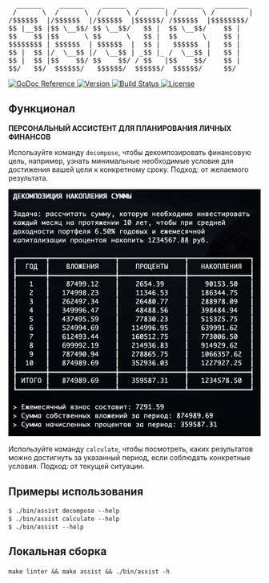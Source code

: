 <pre>
  ______    ______    ______   ______   ______   ________  
 /      \  /      \  /      \ /      | /      \ /        |
/$$$$$$  |/$$$$$$  |/$$$$$$  |$$$$$$/ /$$$$$$  |$$$$$$$$/  
$$ |__$$ |$$ \__$$/ $$ \__$$/   $$ |  $$ \__$$/    $$ |    
$$    $$ |$$      \ $$      \   $$ |  $$      \    $$ |    
$$$$$$$$ | $$$$$$  | $$$$$$  |  $$ |   $$$$$$  |   $$ |    
$$ |  $$ |/  \__$$ |/  \__$$ | _$$ |_ /  \__$$ |   $$ |    
$$ |  $$ |$$    $$/ $$    $$/ / $$   |$$    $$/    $$ |    
$$/   $$/  $$$$$$/   $$$$$$/  $$$$$$/  $$$$$$/     $$/
</pre>

<p>
    <a href="https://pkg.go.dev/github.com/alexeykhan/assist">
        <img src="https://img.shields.io/badge/pkg.go.dev-reference-00ADD8?logo=go&logoColor=white" alt="GoDoc Reference">
    </a>
    <a href="https://pkg.go.dev/github.com/alexeykhan/assist">
        <img src="https://img.shields.io/badge/version-0.1.0-00ADD8&logoColor=white" alt="Version">
    </a>
    <a href="https://github.com/alexeykhan/amocrm">
        <img src="https://img.shields.io/badge/build-passes-success" alt="Build Status">
    </a>
    <a href="https://github.com/alexeykhan/assist/blob/master/LICENSE.md">
        <img src="https://img.shields.io/badge/licence-MIT-success" alt="License">
    </a>
</p>

## Функционал 

<b>ПЕРСОНАЛЬНЫЙ АССИСТЕНТ ДЛЯ ПЛАНИРОВАНИЯ ЛИЧНЫХ ФИНАНСОВ</b>

Используйте команду `decompose`, чтобы декомпозировать
финансовую цель, например, узнать минимальные необходимые
условия для достижения вашей цели к конкретному сроку.
Подход: от желаемого результата.

![Assist Decompose Savings](./.github/decompose_savings.png?raw=true)

Используйте команду `calculate`, чтобы посмотреть, каких
результатов можно достигнуть за указанный период, если
соблюдать конкретные условия. Подход: от текущей ситуации.

## Примеры использования

```
$ ./bin/assist decompose --help
$ ./bin/assist calculate --help
$ ./bin/assist --help
```

## Локальная сборка

`make linter && make assist && ./bin/assist -h`
